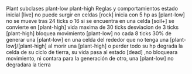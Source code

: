 Plant
subclases
plant-low
plant-high
Reglas y comportamientos
estado inicial [live]
no puede surgir en celdas [rock]
inicia con 5 hp as [plant-low]
no se mueve
tras 24 ticks o 16 si se encuentra en una celda [soil+] se convierte en [plant-high]
vida maxima de 30 ticks desviacion de 3 ticks
[plant-high] bloquea movimiento [plant-low] no
cada 8 ticks 30% de generar una [plant-low] en una celda del rededor que no tenga una [plant-low]/[plant-high]
al morir una [plant-high] o perder todo su hp degrada la celda de su ciclo de tierra, su vida pasa al estado [dead] ,no bloqueara movimiento, ni contara para la generación de otro, una [plant-low] no degradara la tierra